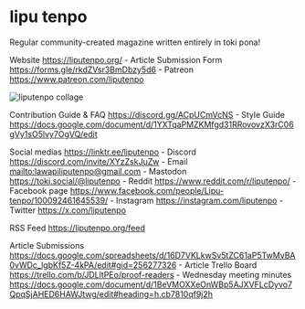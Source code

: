 # lipu tenpo

Regular community-created magazine written entirely in toki pona!

Website <https://liputenpo.org/> - Article Submission Form <https://forms.gle/rkdZVsr3BmDbzy5d6> - Patreon <https://www.patreon.com/liputenpo>

![liputenpo collage](https://github.com/lipu-tenpo/.github/assets/13833017/72d3b439-e6ab-44aa-94ae-df0ae46786ae)

Contribution Guide & FAQ <https://discord.gg/ACpUCmVcNS> - Style Guide <https://docs.google.com/document/d/1YXTqaPMZKMfgd31RRovovzX3rC06gVy1sO5lvy7OgVQ/edit>

Social medias <https://linktr.ee/liputenpo> - Discord <https://discord.com/invite/XYzZskJuZw> - Email <mailto:lawapiliputenpo@gmail.com> - Mastodon <https://toki.social/@liputenpo> - Reddit <https://www.reddit.com/r/liputenpo/> - Facebook page <https://www.facebook.com/people/Lipu-tenpo/100092461645539/> - Instagram <https://instagram.com/liputenpo> - Twitter <https://x.com/liputenpo>

RSS Feed <https://liputenpo.org/feed>

Article Submissions <https://docs.google.com/spreadsheets/d/16D7VKLkwSv5tZC61aP5TwMvBA0vWDc_lgbKf5Z-4kPA/edit#gid=256277326> - Article Trello Board <https://trello.com/b/JDLltPEo/proof-readers> - Wednesday meeting minutes <https://docs.google.com/document/d/1BeVMOXXeOnWBp5AJXVFLcDyvo7QpqSjAHED6HAWJtwg/edit#heading=h.cb7810qf9j2h>
